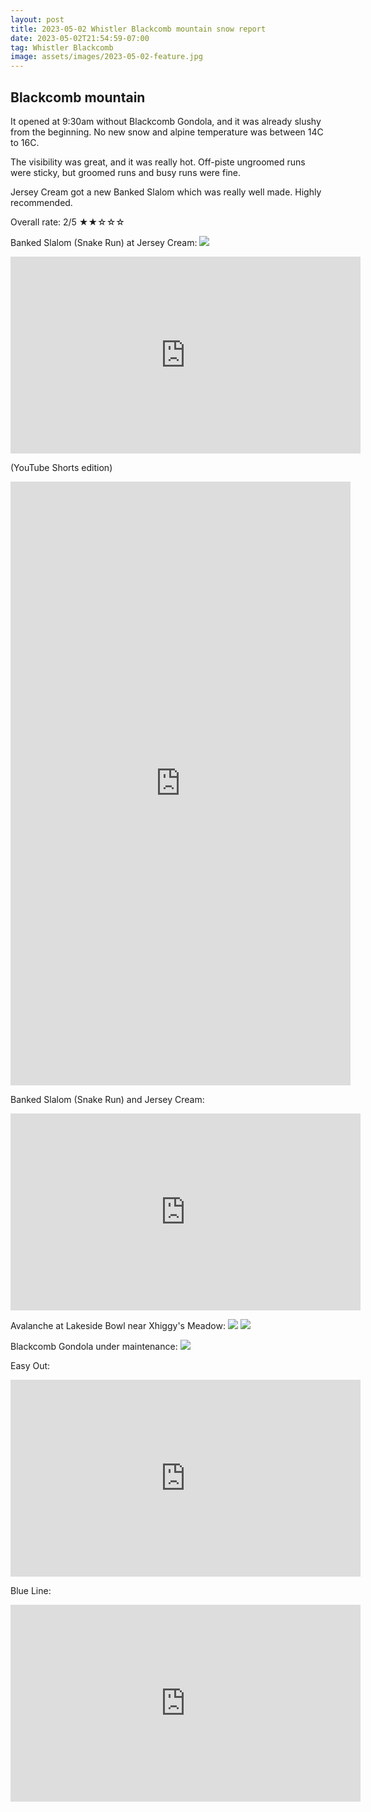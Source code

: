 ```yaml
---
layout: post
title: 2023-05-02 Whistler Blackcomb mountain snow report
date: 2023-05-02T21:54:59-07:00
tag: Whistler Blackcomb
image: assets/images/2023-05-02-feature.jpg
---
```


## Blackcomb mountain

It opened at 9:30am without Blackcomb Gondola, and it was already slushy from the beginning. No new snow and alpine temperature was between 14C to 16C.

The visibility was great, and it was really hot. Off-piste ungroomed runs were sticky, but groomed runs and busy runs were fine.

Jersey Cream got a new Banked Slalom which was really well made. Highly recommended.

Overall rate: 2/5 ★★☆☆☆

Banked Slalom (Snake Run) at Jersey Cream:
![](/assets/images/2023-05-02-banked-slalom.jpg)
<iframe width="560" height="315" src="https://www.youtube.com/embed/tz4zgN6iMVg" title="YouTube video player" frameborder="0" allow="accelerometer; autoplay; clipboard-write; encrypted-media; gyroscope; picture-in-picture; web-share" allowfullscreen></iframe>

(YouTube Shorts edition)
<iframe width="544" height="966" src="https://www.youtube.com/embed/ZaYKNgKgaxA" title="Banked Slalom at Jersey Cream vertical crop version (Blackcomb mountain) 2023-04-02" frameborder="0" allow="accelerometer; autoplay; clipboard-write; encrypted-media; gyroscope; picture-in-picture; web-share" allowfullscreen></iframe>

Banked Slalom (Snake Run) and Jersey Cream:
<iframe width="560" height="315" src="https://www.youtube.com/embed/-mNRjDEcswY" title="YouTube video player" frameborder="0" allow="accelerometer; autoplay; clipboard-write; encrypted-media; gyroscope; picture-in-picture; web-share" allowfullscreen></iframe>

Avalanche at Lakeside Bowl near Xhiggy's Meadow:
![](/assets/images/2023-05-02-avalanche-at-lakeside-bowl.jpg)
![](/assets/images/2023-05-02-avalanche-at-lakeside-bowl-2.jpg)

Blackcomb Gondola under maintenance:
![](/assets/images/2023-05-02-blackcomb-gondola-maintenance.jpg)

Easy Out:
<iframe width="560" height="315" src="https://www.youtube.com/embed/u1kjqbUN0to" title="YouTube video player" frameborder="0" allow="accelerometer; autoplay; clipboard-write; encrypted-media; gyroscope; picture-in-picture; web-share" allowfullscreen></iframe>

Blue Line:
<iframe width="560" height="315" src="https://www.youtube.com/embed/C5vuNcNs7EY" title="YouTube video player" frameborder="0" allow="accelerometer; autoplay; clipboard-write; encrypted-media; gyroscope; picture-in-picture; web-share" allowfullscreen></iframe>
